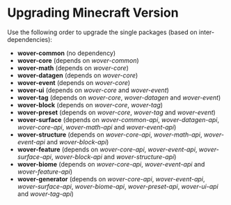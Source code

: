 # Upgrading Minecraft Version

Use the following order to upgrade the single packages (based on inter-dependencies):

* **wover-common** (no dependency)
* **wover-core** (depends on _wover-common_)
* **wover-math** (depends on _wover-core_)
* **wover-datagen** (depends on _wover-core_)
* **wover-event** (depends on _wover-core_)
* **wover-ui** (depends on _wover-core_ and _wover-event_)
* **wover-tag** (depends on _wover-core_, _wover-datagen_ and _wover-event_)
* **wover-block** (depends on _wover-core_, _wover-tag_)
* **wover-preset** (depends on _wover-core_, _wover-tag_ and _wover-event_)
* **wover-surface** (depends on _wover-common-api_, _wover-datagen-api_, _wover-core-api_, _wover-math-api_ and
  _wover-event-api_)
* **wover-structure** (depends on _wover-core-api_, _wover-math-api_, _wover-event-api_ and _wover-block-api_)
* **wover-feature** (depends on _wover-core-api_, _wover-event-api_, _wover-surface-api_, _wover-block-api_ and
  _wover-structure-api_)
* **wover-biome** (depends on _wover-core-api_, _wover-event-api_ and _wover-feature-api_)
* **wover-generator** (depends on _wover-core-api_, _wover-event-api_, _wover-surface-api_, _wover-biome-api_,
  _wover-preset-api_, _wover-ui-api_ and _wover-tag-api_)